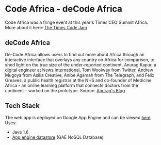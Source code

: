 Code Africa - deCode Africa
===========================

Code Africa was a fringe event at this year's Times CEO Summit Africa. More about it here: [The Times Code Jam](http://www.thetimes.co.uk/tto/public/codeafrica/article3358455.ece "The Times, London")

deCode Africa
-------------
De-Code Africa allows users to find out more about Africa through an interactive interface that overlays any country on Africa for comparison, to shed light on the true size of the under-reported continent. Anurag Kapur, a digital engineer at News International, Tom Woolway from Twitter, Andrew Mugoya from Asilia Creative, Anibe Agamah from The Telegraph, and Felix Greaves, a public health registrar at the NHS and co-founder of Medicine Africa - an online learning platform that connects doctors from the continent - worked on the prototype.
Source: [Anurag's Blog](http://www.anuragkapur.com/what-s-on/codeafricahackweekend "Anurag's Blog")

Tech Stack
----------
The web app is deployed on Google App Engine and can be viewed [here](http://thetimescodejam.appspot.com/ "deCode Africa")
Uses:
* Java 1.6
* [App engine datastore](https://developers.google.com/appengine/docs/java/datastore/ "GAE Datastore") (GAE NoSQL Database)
